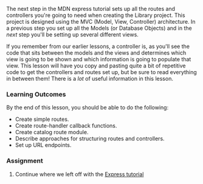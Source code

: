 The next step in the MDN express tutorial sets up all the routes and controllers you're going to need when creating the Library project. This project is designed using the MVC (Model, View, Controller) architecture. In a previous step you set up all the Models (or Database Objects) and in the _next_ step you'll be setting up several different views.

If you remember from our earlier lessons, a controller is, as you'll see the code that sits between the models and the views and determines which view is going to be shown and which information is going to populate that view. This lesson will have you copy and pasting quite a bit of repetitive code to get the controllers and routes set up, but be sure to read everything in between them!  There is a _lot_ of useful information in this lesson.

### Learning Outcomes
By the end of this lesson, you should be able to do the following:

- Create simple routes.
- Create route-handler callback functions.
- Create catalog route module.
- Describe approaches for structuring routes and controllers.
- Set up URL endpoints.

### Assignment

<div class="lesson-content__panel" markdown="1">

1. Continue where we left off with the [Express tutorial](https://developer.mozilla.org/en-US/docs/Learn/Server-side/Express_Nodejs/routes)
</div>


